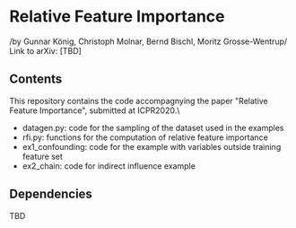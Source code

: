 # Relative Feature Importance
/by Gunnar König, Christoph Molnar, Bernd Bischl, Moritz Grosse-Wentrup/
Link to arXiv: [TBD]

## Contents

This repository contains the code accompagnying the paper "Relative Feature Importance", submitted at ICPR2020.\\

- datagen.py: code for the sampling of the dataset used in the examples
- rfi.py: functions for the computation of relative feature importance
- ex1_confounding: code for the example with variables outside training feature set
- ex2_chain: code for indirect influence example

## Dependencies

TBD
